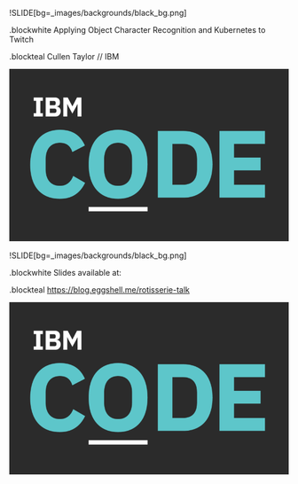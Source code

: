 !SLIDE[bg=_images/backgrounds/black_bg.png]

.blockwhite Applying Object Character Recognition and Kubernetes to Twitch

.blockteal Cullen Taylor // IBM

![IBM Code Logo](../_images/ibm_code_big.png)

!SLIDE[bg=_images/backgrounds/black_bg.png]

.blockwhite Slides available at:

.blockteal https://blog.eggshell.me/rotisserie-talk

![IBM Code Logo](../_images/ibm_code_big.png)
